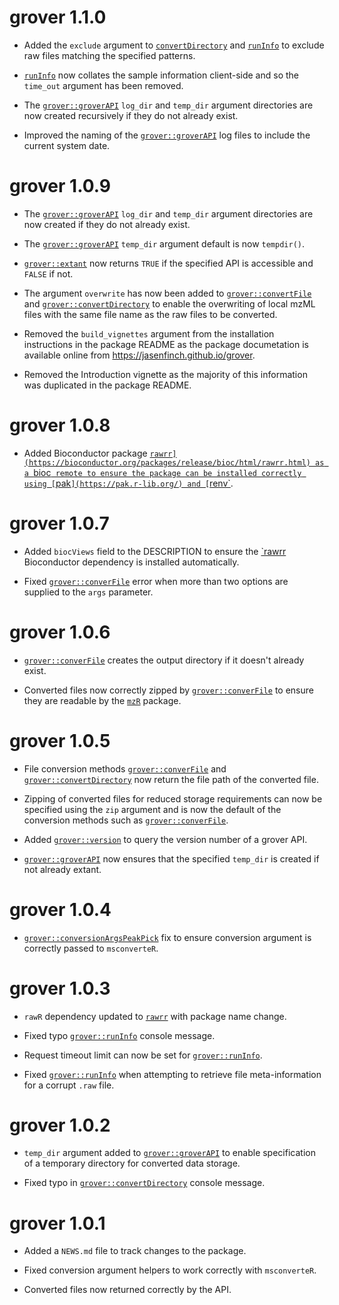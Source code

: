 # grover 1.1.0

* Added the `exclude` argument to [`convertDirectory`](https://jasenfinch.github.io/grover/reference/convert.html) and [`runInfo`](https://jasenfinch.github.io/grover/reference/info.html) to exclude raw files matching the specified patterns.

* [`runInfo`](https://jasenfinch.github.io/grover/reference/info.html) now collates the sample information client-side and so the `time_out` argument has been removed.

* The [`grover::groverAPI`](https://jasenfinch.github.io/grover/reference/groverAPI.html) `log_dir` and `temp_dir` argument directories are now created recursively if they do not already exist.

* Improved the naming of the [`grover::groverAPI`](https://jasenfinch.github.io/grover/reference/groverAPI.html) log files to include the current system date.

# grover 1.0.9

* The [`grover::groverAPI`](https://jasenfinch.github.io/grover/reference/groverAPI.html) `log_dir` and `temp_dir` argument directories are now created if they do not already exist.

* The [`grover::groverAPI`](https://jasenfinch.github.io/grover/reference/groverAPI.html) `temp_dir` argument default is now `tempdir()`. 

* [`grover::extant`](https://jasenfinch.github.io/grover/reference/extant.html) now returns `TRUE` if the specified API is accessible and `FALSE` if not.

* The argument `overwrite` has now been added to [`grover::convertFile`](https://jasenfinch.github.io/grover/reference/convert.html) and [`grover::convertDirectory`](https://jasenfinch.github.io/grover/reference/convert.html) to enable the overwriting of local mzML files with the same file name as the raw files to be converted.

* Removed the `build_vignettes` argument from the installation instructions in the package README as the package documetation is available online from https://jasenfinch.github.io/grover.

* Removed the Introduction vignette as the majority of this information was duplicated in the package README.

# grover 1.0.8

* Added Bioconductor package [`rawrr](https://bioconductor.org/packages/release/bioc/html/rawrr.html) as a `bioc` remote to ensure the package can be installed correctly using [`pak`](https://pak.r-lib.org/) and [`renv`](https://rstudio.github.io/renv/articles/renv.html).

# grover 1.0.7

* Added `biocViews` field to the DESCRIPTION to ensure the [`rawrr](https://bioconductor.org/packages/release/bioc/html/rawrr.html) Bioconductor dependency is installed automatically.

* Fixed [`grover::converFile`](https://jasenfinch.github.io/grover/reference/convert.html) error when more than two options are supplied to the `args` parameter.

# grover 1.0.6

* [`grover::converFile`](https://jasenfinch.github.io/grover/reference/convert.html) creates the output directory if it doesn't already exist.

* Converted files now correctly zipped by [`grover::converFile`](https://jasenfinch.github.io/grover/reference/convert.html) to ensure they are readable by the [`mzR`](https://www.bioconductor.org/packages/release/bioc/html/mzR.html) package.

# grover 1.0.5

* File conversion methods [`grover::converFile`](https://jasenfinch.github.io/grover/reference/convert.html) and [`grover::convertDirectory`](https://jasenfinch.github.io/grover/reference/convert.html) now return the file path of the converted file.

* Zipping of converted files for reduced storage requirements can now be specified using the `zip` argument and is now the default of the conversion methods such as [`grover::converFile`](https://jasenfinch.github.io/grover/reference/convert.html).

* Added [`grover::version`](https://jasenfinch.github.io/grover/reference/version.html) to query the version number of a grover API.

* [`grover::groverAPI`](https://jasenfinch.github.io/grover/reference/groverAPI.html) now ensures that the specified `temp_dir` is created if not already extant.

# grover 1.0.4

* [`grover::conversionArgsPeakPick`](https://jasenfinch.github.io/grover/reference/conversionArgs.html) fix to ensure conversion argument is correctly passed to `msconverteR`.

# grover 1.0.3

* `rawR` dependency updated to [`rawrr`](https://github.com/fgcz/rawrr) with package name change.

* Fixed typo [`grover::runInfo`](https://jasenfinch.github.io/grover/reference/info.html) console message. 

* Request timeout limit can now be set for [`grover::runInfo`](https://jasenfinch.github.io/grover/reference/info.html).

* Fixed [`grover::runInfo`](https://jasenfinch.github.io/grover/reference/info.html) when attempting to retrieve file meta-information for a corrupt `.raw` file.

# grover 1.0.2

* `temp_dir` argument added to [`grover::groverAPI`](https://jasenfinch.github.io/grover/reference/groverAPI.html) to enable specification of a temporary directory for converted data storage.

* Fixed typo in [`grover::convertDirectory`](https://jasenfinch.github.io/grover/reference/convert.html) console message. 

# grover 1.0.1

* Added a `NEWS.md` file to track changes to the package.

* Fixed conversion argument helpers to work correctly with `msconverteR`.

* Converted files now returned correctly by the API.
